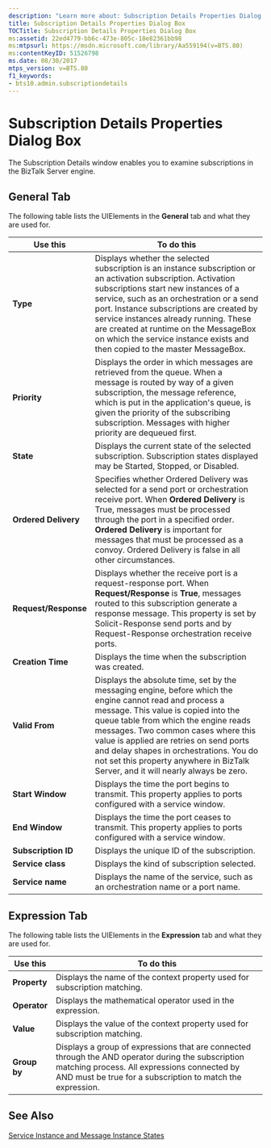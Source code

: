 ```yaml
---
description: "Learn more about: Subscription Details Properties Dialog Box"
title: Subscription Details Properties Dialog Box
TOCTitle: Subscription Details Properties Dialog Box
ms:assetid: 22ed4779-bb6c-473e-805c-18e82361bb98
ms:mtpsurl: https://msdn.microsoft.com/library/Aa559194(v=BTS.80)
ms:contentKeyID: 51526798
ms.date: 08/30/2017
mtps_version: v=BTS.80
f1_keywords:
- bts10.admin.subscriptiondetails
---
```


# Subscription Details Properties Dialog Box

The Subscription Details window enables you to examine subscriptions in the BizTalk Server engine.

## General Tab

The following table lists the UIElements in the **General** tab and what they are used for.

<table>
<thead>
<tr class="header">
<th>Use this</th>
<th>To do this</th>
</tr>
</thead>
<tbody>
<tr class="odd">
<td><strong>Type</strong></td>
<td>Displays whether the selected subscription is an instance subscription or an activation subscription. Activation subscriptions start new instances of a service, such as an orchestration or a send port. Instance subscriptions are created by service instances already running. These are created at runtime on the MessageBox on which the service instance exists and then copied to the master MessageBox.</td>
</tr>
<tr class="even">
<td><strong>Priority</strong></td>
<td>Displays the order in which messages are retrieved from the queue. When a message is routed by way of a given subscription, the message reference, which is put in the application's queue, is given the priority of the subscribing subscription. Messages with higher priority are dequeued first.</td>
</tr>
<tr class="odd">
<td><strong>State</strong></td>
<td>Displays the current state of the selected subscription. Subscription states displayed may be Started, Stopped, or Disabled.</td>
</tr>
<tr class="even">
<td><strong>Ordered Delivery</strong></td>
<td>Specifies whether Ordered Delivery was selected for a send port or orchestration receive port. When <strong>Ordered Delivery</strong> is True, messages must be processed through the port in a specified order. <strong>Ordered Delivery</strong> is important for messages that must be processed as a convoy. Ordered Delivery is false in all other circumstances.</td>
</tr>
<tr class="odd">
<td><strong>Request/Response</strong></td>
<td>Displays whether the receive port is a request-response port. When <strong>Request/Response</strong> is <strong>True</strong>, messages routed to this subscription generate a response message. This property is set by Solicit-Response send ports and by Request-Response orchestration receive ports.</td>
</tr>
<tr class="even">
<td><strong>Creation Time</strong></td>
<td>Displays the time when the subscription was created.</td>
</tr>
<tr class="odd">
<td><strong>Valid From</strong></td>
<td>Displays the absolute time, set by the messaging engine, before which the engine cannot read and process a message. This value is copied into the queue table from which the engine reads messages. Two common cases where this value is applied are retries on send ports and delay shapes in orchestrations. You do not set this property anywhere in BizTalk Server, and it will nearly always be zero.</td>
</tr>
<tr class="even">
<td><strong>Start Window</strong></td>
<td>Displays the time the port begins to transmit. This property applies to ports configured with a service window.</td>
</tr>
<tr class="odd">
<td><strong>End Window</strong></td>
<td>Displays the time the port ceases to transmit. This property applies to ports configured with a service window.</td>
</tr>
<tr class="even">
<td><strong>Subscription ID</strong></td>
<td>Displays the unique ID of the subscription.</td>
</tr>
<tr class="odd">
<td><strong>Service class</strong></td>
<td>Displays the kind of subscription selected.</td>
</tr>
<tr class="even">
<td><strong>Service name</strong></td>
<td>Displays the name of the service, such as an orchestration name or a port name.</td>
</tr>
</tbody>
</table>

## Expression Tab

The following table lists the UIElements in the **Expression** tab and what they are used for.

<table>
<thead>
<tr class="header">
<th>Use this</th>
<th>To do this</th>
</tr>
</thead>
<tbody>
<tr class="odd">
<td><strong>Property</strong></td>
<td>Displays the name of the context property used for subscription matching.</td>
</tr>
<tr class="even">
<td><strong>Operator</strong></td>
<td>Displays the mathematical operator used in the expression.</td>
</tr>
<tr class="odd">
<td><strong>Value</strong></td>
<td>Displays the value of the context property used for subscription matching.</td>
</tr>
<tr class="even">
<td><strong>Group by</strong></td>
<td>Displays a group of expressions that are connected through the AND operator during the subscription matching process. All expressions connected by AND must be true for a subscription to match the expression.</td>
</tr>
</tbody>
</table>

## See Also

[Service Instance and Message Instance States](service-instance-and-message-instance-states.md)
